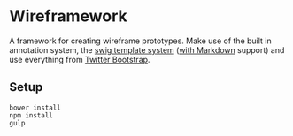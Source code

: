 # Wireframework

A framework for creating wireframe prototypes. Make use of the built in annotation system, the [swig template system](http://paularmstrong.github.io/swig/) ([with Markdown](https://www.npmjs.org/package/gulp-swig) support) and use everything from [Twitter Bootstrap](http://getbootstrap.com).

## Setup
```
bower install
npm install
gulp
```
